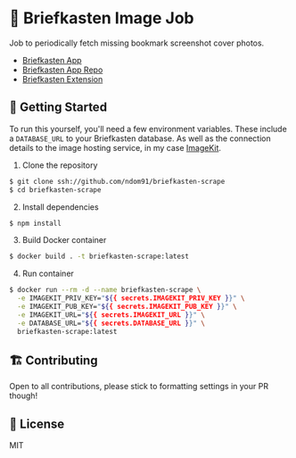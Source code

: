 # 📸 Briefkasten Image Job

Job to periodically fetch missing bookmark screenshot cover photos. 

- [Briefkasten App](https://briefkasten.vercel.app)
- [Briefkasten App Repo](https://github.com/ndom91/briefkasten)
- [Briefkasten Extension](https://github.com/ndom91/briefkasten-extension)


## 🚀 Getting Started

To run this yourself, you'll need a few environment variables. These include a `DATABASE_URL` to your Briefkasten database. As well as the connection details to the image hosting service, in my case [ImageKit](https://imagekit.io).

1. Clone the repository

```sh
$ git clone ssh://github.com/ndom91/briefkasten-scrape
$ cd briefkasten-scrape
```

2. Install dependencies

```sh
$ npm install
```

3. Build Docker container

```sh
$ docker build . -t briefkasten-scrape:latest
```

4. Run container

```sh
$ docker run --rm -d --name briefkasten-scrape \
  -e IMAGEKIT_PRIV_KEY="${{ secrets.IMAGEKIT_PRIV_KEY }}" \
  -e IMAGEKIT_PUB_KEY="${{ secrets.IMAGEKIT_PUB_KEY }}" \
  -e IMAGEKIT_URL="${{ secrets.IMAGEKIT_URL }}" \
  -e DATABASE_URL="${{ secrets.DATABASE_URL }}" \
  briefkasten-scrape:latest
```

## 🏗 Contributing

Open to all contributions, please stick to formatting settings in your PR though!

## 📝 License

MIT
